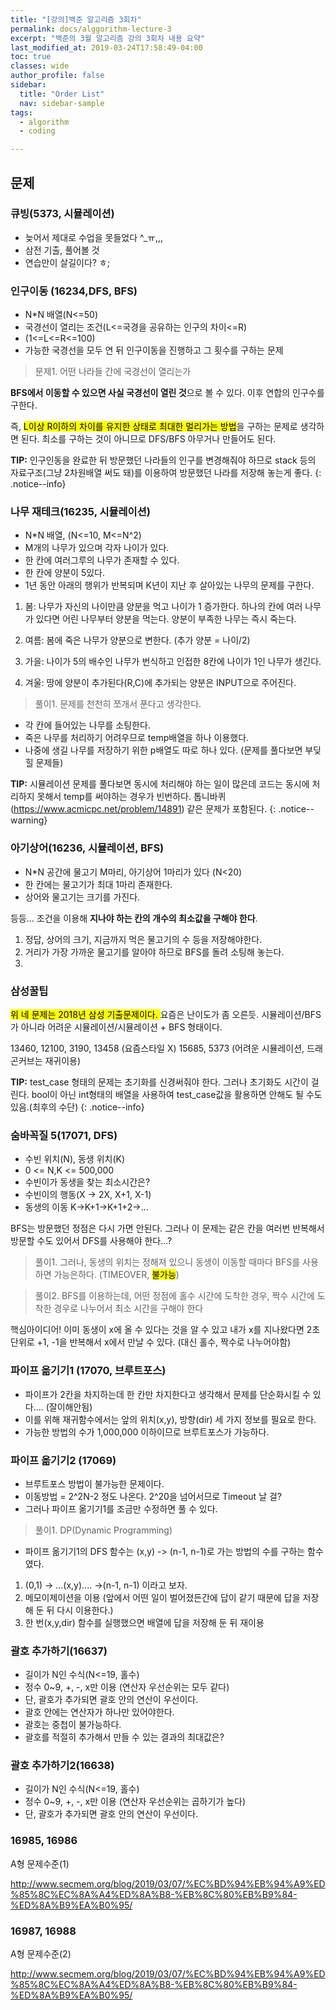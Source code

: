 ```yaml
---
title: "[강의]백준 알고리즘 3회차"
permalink: docs/alggorithm-lecture-3
excerpt: "백준의 3월 알고리즘 강의 3회차 내용 요약"
last_modified_at: 2019-03-24T17:58:49-04:00
toc: true
classes: wide
author_profile: false
sidebar:
  title: "Order List"
  nav: sidebar-sample
tags:
  - algorithm
  - coding

---
```


## 문제

### 큐빙(5373, 시뮬레이션)

- 늦어서 제대로 수업을 못들었다 ^_ㅠ,,,
- 삼전 기출, 풀어볼 것
- 연습만이 살길이다? ㅎ;

### 인구이동 (16234,DFS, BFS)

- N*N 배열(N<=50)
-  국경선이 열리는 조건(L<=국경을 공유하는 인구의 차이<=R)
- (1<=L<=R<=100)
- 가능한 국경선을 모두 연 뒤 인구이동을 진행하고 그 횟수를 구하는 문제

> 문제1. 어떤 나라들 간에 국경선이 열리는가
 
**BFS에서 이동할 수 있으면 사실 국경선이 열린 것**으로 볼 수 있다. 이후 연합의 인구수를 구한다.

즉, <mark>L이상 R이하의 차이를 유지한 상태로 최대한 멀리가는 방법</mark>을 구하는 문제로 생각하면 된다. 최소를 구하는 것이 아니므로 DFS/BFS 아무거나 만들어도 된다.

**TIP:** 인구인동을 완료한 뒤 방문했던 나라들의 인구를 변경해줘야 하므로 stack 등의 자료구조(그냥 2차원배열 써도 돼)를 이용하여 방문했던 나라를 저장해 놓는게 좋다.
{: .notice--info}


### 나무 재테크(16235, 시뮬레이션)

- N*N 배열, (N<=10, M<=N^2)
- M개의 나무가 있으며 각자 나이가 있다.
- 한 칸에 여러그루의 나무가 존재할 수 있다.
- 한 칸에 양분이 5있다.
- 1년 동안 아래의 행위가 반복되며 K년이 지난 후 살아있는 나무의 문제를 구한다.

1. 봄: 나무가 자신의 나이만큼 양분을 먹고 나이가 1 증가한다. 하나의 칸에 여러 나무가 있다면 어린 나무부터 양분을 먹는다. 양분이 부족한 나무는 즉시 죽는다.

2. 여름: 봄에 죽은 나무가 양분으로 변한다. (추가 양분 = 나이/2)

3. 가을: 나이가 5의 배수인 나무가 번식하고 인접한 8칸에 나이가 1인 나무가 생긴다.

4. 겨울: 땅에 양분이 추가된다(R,C)에 추가되는 양분은 INPUT으로 주어진다.


> 풀이1. 문제를 천천히 쪼개서 푼다고 생각한다.

- 각 칸에 들어있는 나무를 소팅한다.
- 죽은 나무를 처리하기 어려우므로 temp배열을 하나 이용했다.
- 나중에 생길 나무를 저장하기 위한 p배열도 따로 하나 있다.
(문제를 풀다보면 부딪힐 문제들)


**TIP:** 시뮬레이션 문제를 풀다보면 동시에 처리해야 하는 일이 많은데 코드는 동시에 처리하지 못해서 temp를 써야하는 경우가 빈번하다. 톱니바퀴(https://www.acmicpc.net/problem/14891) 같은 문제가 포함된다.
{: .notice--warning}


### 아기상어(16236, 시뮬레이션, BFS)

- N*N 공간에 물고기 M마리, 아기상어 1마리가 있다 (N<20)
- 한 칸에는 물고기가 최대 1마리 존재한다.
- 상어와 물고기는 크기를 가진다.

등등... 조건을 이용해 **지나야 하는 칸의 개수의 최소값을 구해야 한다**.

1. 정답, 상어의 크기, 지금까지 먹은 물고기의 수 등을 저장해야한다.
2. 거리가 가장 가까운 물고기를 알아야 하므로 BFS를 돌려 소팅해 놓는다.
3. 


### 삼성꿀팁

<mark>위 네 문제는 2018년 삼성 기출문제이다. </mark>
요즘은 난이도가 좀 오른듯. 시뮬레이션/BFS가 아니라 어려운 시뮬레이션/시뮬레이션 + BFS 형태이다.

13460, 12100, 3190, 13458 (요즘스타일 X)
15685, 5373 (어려운 시뮬레이션, 드래곤커브는 재귀이용)


**TIP:** test_case 형태의 문제는 초기화를 신경써줘야 한다. 그러나 초기화도 시간이 걸린다. bool이 아닌 int형태의 배열을 사용하여 test_case값을 활용하면 안해도 될 수도 있음.(최후의 수단)
{: .notice--info}


### 숨바꼭질 5(17071, DFS)

- 수빈 위치(N), 동생 위치(K)
- 0 <= N,K <= 500,000 
- 수빈이가 동생을 찾는 최소시간은?
- 수빈이의 행동(X -> 2X, X+1, X-1)
- 동생의 이동 K->K+1->K+1+2->...

BFS는 방문했던 정점은 다시 가면 안된다. 그러나 이 문제는 같은 칸을 여러번 반복해서 방문할 수도 있어서 DFS를 사용해야 한다...?

> 풀이1. 그러나, 동생의 위치는 정해져 있으니 동생이 이동할 때마다 BFS를 사용하면 가능은하다. (TIMEOVER, <mark>불가능</mark>)

> 풀이2. BFS를 이용하는데, 어떤 정점에 홀수 시간에 도착한 경우, 짝수 시간에 도착한 경우로 나누어서 최소 시간을 구해야 한다

핵심아이디어! 이미 동생이 x에 올 수 있다는 것을 알 수 있고 내가 x를 지나왔다면 2초 단위로 +1, -1을 반복해서 x에서 만날 수 있다. (대신 홀수, 짝수로 나누어야함)


### 파이프 옮기기1 (17070, 브루트포스)

- 파이프가 2칸을 차지하는데 한 칸만 차지한다고 생각해서 문제를 단순화시킬 수 있다.... (잘이해안됨)
- 이를 위해 재귀함수에서는 앞의 위치(x,y), 방향(dir) 세 가지 정보를 필요로 한다.
- 가능한 방법의 수가 1,000,000 이하이므로 브루트포스가 가능하다.

### 파이프 옮기기2 (17069)

- 브루트포스 방법이 불가능한 문제이다.
- 이동방법 = 2^2N-2 정도 나온다.  2^20을 넘어서므로 Timeout 날 걸?
- 그러나 파이프 옮기기1를 조금만 수정하면 풀 수 있다.

> 풀이1. DP(Dynamic Programming)

- 파이프 옮기기1의 DFS 함수는 (x,y) -> (n-1, n-1)로 가는 방법의 수를 구하는 함수였다.

1. (0,1) -> ...(x,y).... ->(n-1, n-1) 이라고 보자.
2. 메모이제이션을 이용
(앞에서 어떤 일이 벌어졌든간에 답이 같기 때문에 답을 저장해 둔 뒤 다시 이용한다.)
3. 한 번(x,y,dir) 함수를 실행했으면 배열에 답을 저장해 둔 뒤 재이용

### 괄호 추가하기(16637)

- 길이가 N인 수식(N<=19, 홀수)
- 정수 0~9, +, -, x만 이용 (연산자 우선순위는 모두 같다)
- 단, 괄호가 추가되면 괄호 안의 연산이 우선이다.
- 괄호 안에는 연산자가 하나만 있어야한다.
- 괄호는 중첩이 불가능하다.
- 괄호를 적절히 추가해서 만들 수 있는 결과의 최대값은?


### 괄호 추가하기2(16638)

- 길이가 N인 수식(N<=19, 홀수)
- 정수 0~9, +, -, x만 이용 (연산자 우선순위는 곱하기가 높다)
- 단, 괄호가 추가되면 괄호 안의 연산이 우선이다.


### 16985, 16986

A형 문제수준(1)

http://www.secmem.org/blog/2019/03/07/%EC%BD%94%EB%94%A9%ED%85%8C%EC%8A%A4%ED%8A%B8-%EB%8C%80%EB%B9%84-%ED%8A%B9%EA%B0%95/

### 16987, 16988

A형 문제수준(2)

http://www.secmem.org/blog/2019/03/07/%EC%BD%94%EB%94%A9%ED%85%8C%EC%8A%A4%ED%8A%B8-%EB%8C%80%EB%B9%84-%ED%8A%B9%EA%B0%95/